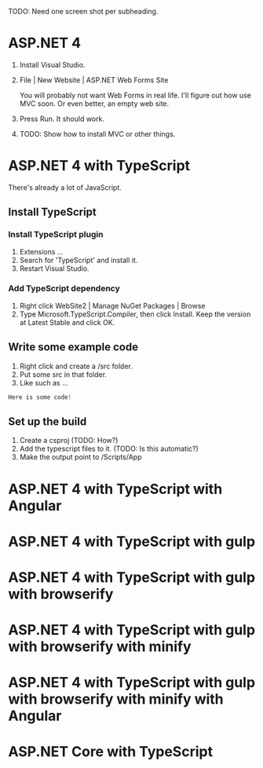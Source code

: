 TODO: Need one screen shot per subheading.

# ASP.NET 4

1. Install Visual Studio.
2. File | New Website | ASP.NET Web Forms Site

   You will probably not want Web Forms in real life. I'll figure out
   how use MVC soon. Or even better, an empty web site.
3. Press Run. It should work.
4. TODO: Show how to install MVC or other things.

# ASP.NET 4 with TypeScript

There's already a lot of JavaScript. 

## Install TypeScript

### Install TypeScript plugin

1. Extensions ...
2. Search for 'TypeScript' and install it.
3. Restart Visual Studio.

### Add TypeScript dependency

1. Right click WebSite2 | Manage NuGet Packages | Browse
2. Type Microsoft.TypeScript.Compiler, then click Install. Keep the
version at Latest Stable and click OK.

## Write some example code

1. Right click and create a /src folder.
2. Put some src in that folder.
3. Like such as ...

```ts 
Here is some code!
```

## Set up the build

1. Create a csproj (TODO: How?)
2. Add the typescript files to it. (TODO: Is this automatic?)
3. Make the output point to /Scripts/App

# ASP.NET 4 with TypeScript with Angular

# ASP.NET 4 with TypeScript with gulp

# ASP.NET 4 with TypeScript with gulp with browserify

# ASP.NET 4 with TypeScript with gulp with browserify with minify

# ASP.NET 4 with TypeScript with gulp with browserify with minify with Angular

# ASP.NET Core with TypeScript

